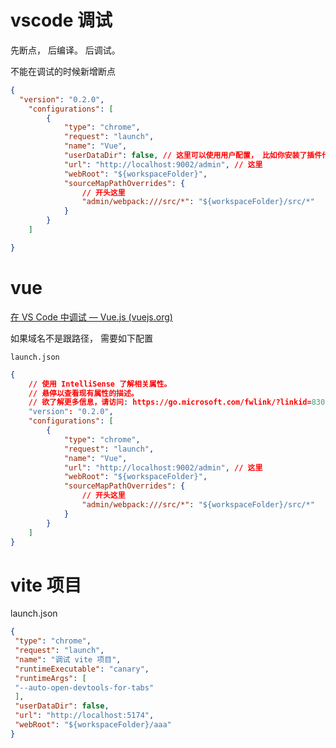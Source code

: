 # vscode 调试

先断点， 后编译。 后调试。

不能在调试的时候新增断点

```json
{
  "version": "0.2.0",
    "configurations": [
        {
            "type": "chrome",
            "request": "launch",
            "name": "Vue",
          	"userDataDir": false, // 这里可以使用用户配置， 比如你安装了插件什么的可以直接使用。 但是只能有一个实例使用
            "url": "http://localhost:9002/admin", // 这里
            "webRoot": "${workspaceFolder}",
            "sourceMapPathOverrides": {
              	// 开头这里
                "admin/webpack:///src/*": "${workspaceFolder}/src/*"
            }
        }
    ]

}

```



# vue

[在 VS Code 中调试 — Vue.js (vuejs.org)](https://v2.cn.vuejs.org/v2/cookbook/debugging-in-vscode.html)



如果域名不是跟路径， 需要如下配置

`launch.json	`

```json
{
    // 使用 IntelliSense 了解相关属性。
    // 悬停以查看现有属性的描述。
    // 欲了解更多信息，请访问: https://go.microsoft.com/fwlink/?linkid=830387
    "version": "0.2.0",
    "configurations": [
        {
            "type": "chrome",
            "request": "launch",
            "name": "Vue",
            "url": "http://localhost:9002/admin", // 这里
            "webRoot": "${workspaceFolder}",
            "sourceMapPathOverrides": {
              	// 开头这里
                "admin/webpack:///src/*": "${workspaceFolder}/src/*"
            }
        }
    ]
}

```

# vite 项目

launch.json

```json
{
 "type": "chrome",
 "request": "launch",
 "name": "调试 vite 项⽬",
 "runtimeExecutable": "canary",
 "runtimeArgs": [
 "--auto-open-devtools-for-tabs"
 ],
 "userDataDir": false,
 "url": "http://localhost:5174",
 "webRoot": "${workspaceFolder}/aaa"
}
```


